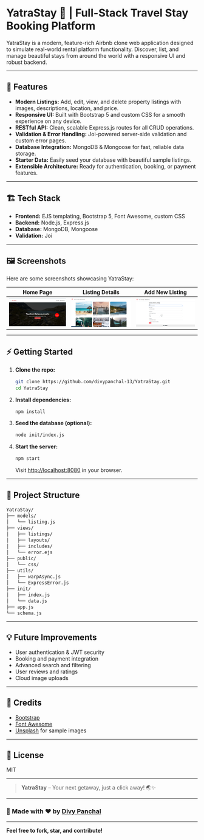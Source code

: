 # YatraStay 🧳 | Full-Stack Travel Stay Booking Platform

YatraStay is a modern, feature-rich Airbnb clone web application designed to simulate real-world rental platform functionality. Discover, list, and manage beautiful stays from around the world with a responsive UI and robust backend.

---

## 🚀 Features

- **Modern Listings:** Add, edit, view, and delete property listings with images, descriptions, location, and price.
- **Responsive UI:** Built with Bootstrap 5 and custom CSS for a smooth experience on any device.
- **RESTful API:** Clean, scalable Express.js routes for all CRUD operations.
- **Validation & Error Handling:** Joi-powered server-side validation and custom error pages.
- **Database Integration:** MongoDB & Mongoose for fast, reliable data storage.
- **Starter Data:** Easily seed your database with beautiful sample listings.
- **Extensible Architecture:** Ready for authentication, booking, or payment features.

---

## 🏗️ Tech Stack

- **Frontend:** EJS templating, Bootstrap 5, Font Awesome, custom CSS
- **Backend:** Node.js, Express.js
- **Database:** MongoDB, Mongoose
- **Validation:** Joi

---
## 🖼️ Screenshots

Here are some screenshots showcasing YatraStay:

| Home Page | Listing Details | Add New Listing |
|-----------|----------------|-----------------|
| ![Home Page](public/images/homepage.png) | ![Listing Details](public/images/listing-details.png) | ![Add Listing](public/images/add-listing.png) |

---

## ⚡ Getting Started

1. **Clone the repo:**
   ```bash
   git clone https://github.com/divypanchal-13/YatraStay.git
   cd YatraStay
   ```

2. **Install dependencies:**
   ```bash
   npm install
   ```

3. **Seed the database (optional):**
   ```bash
   node init/index.js
   ```

4. **Start the server:**
   ```bash
   npm start
   ```
   Visit [http://localhost:8080](http://localhost:8080) in your browser.

---

## 📝 Project Structure

```
YatraStay/
├── models/
│   └── listing.js
├── views/
│   ├── listings/
│   ├── layouts/
│   ├── includes/
│   └── error.ejs
├── public/
│   └── css/
├── utils/
│   ├── warpAsync.js
│   └── ExpressError.js
├── init/
│   ├── index.js
│   └── data.js
├── app.js
└── schema.js
```

---

## 💡 Future Improvements

- User authentication & JWT security
- Booking and payment integration
- Advanced search and filtering
- User reviews and ratings
- Cloud image uploads

---

## 🙌 Credits

- [Bootstrap](https://getbootstrap.com/)
- [Font Awesome](https://fontawesome.com/)
- [Unsplash](https://unsplash.com/) for sample images

---

## 📄 License

MIT

---

> **YatraStay** – Your next getaway, just a click away! 🌏✨

---

### 🔖 Made with ❤️ by [Divy Panchal](https://www.linkedin.com/in/divy-panchal-02923028a/)

---

**Feel free to fork, star, and contribute!**
#
